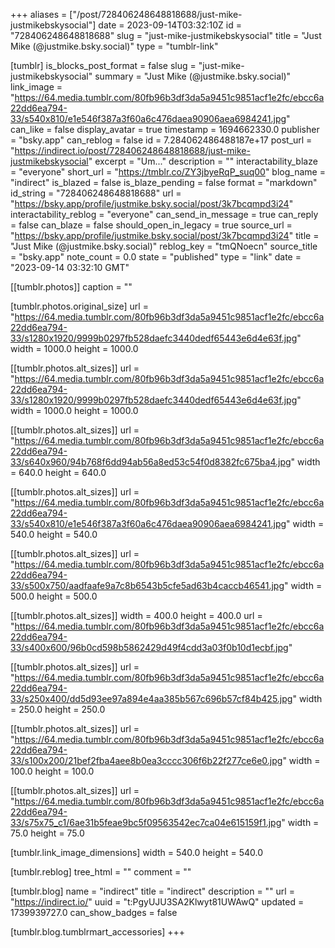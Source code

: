 +++
aliases = ["/post/728406248648818688/just-mike-justmikebskysocial"]
date = 2023-09-14T03:32:10Z
id = "728406248648818688"
slug = "just-mike-justmikebskysocial"
title = "Just Mike (@justmike.bsky.social)"
type = "tumblr-link"

[tumblr]
is_blocks_post_format = false
slug = "just-mike-justmikebskysocial"
summary = "Just Mike (@justmike.bsky.social)"
link_image = "https://64.media.tumblr.com/80fb96b3df3da5a9451c9851acf1e2fc/ebcc6a22dd6ea794-33/s540x810/e1e546f387a3f60a6c476daea90906aea6984241.jpg"
can_like = false
display_avatar = true
timestamp = 1694662330.0
publisher = "bsky.app"
can_reblog = false
id = 7.284062486488187e+17
post_url = "https://indirect.io/post/728406248648818688/just-mike-justmikebskysocial"
excerpt = "Um..."
description = ""
interactability_blaze = "everyone"
short_url = "https://tmblr.co/ZY3jbyeRqP_suq00"
blog_name = "indirect"
is_blazed = false
is_blaze_pending = false
format = "markdown"
id_string = "728406248648818688"
url = "https://bsky.app/profile/justmike.bsky.social/post/3k7bcqmpd3i24"
interactability_reblog = "everyone"
can_send_in_message = true
can_reply = false
can_blaze = false
should_open_in_legacy = true
source_url = "https://bsky.app/profile/justmike.bsky.social/post/3k7bcqmpd3i24"
title = "Just Mike (@justmike.bsky.social)"
reblog_key = "tmQNoecn"
source_title = "bsky.app"
note_count = 0.0
state = "published"
type = "link"
date = "2023-09-14 03:32:10 GMT"

[[tumblr.photos]]
caption = ""

[tumblr.photos.original_size]
url = "https://64.media.tumblr.com/80fb96b3df3da5a9451c9851acf1e2fc/ebcc6a22dd6ea794-33/s1280x1920/9999b0297fb528daefc3440dedf65443e6d4e63f.jpg"
width = 1000.0
height = 1000.0

[[tumblr.photos.alt_sizes]]
url = "https://64.media.tumblr.com/80fb96b3df3da5a9451c9851acf1e2fc/ebcc6a22dd6ea794-33/s1280x1920/9999b0297fb528daefc3440dedf65443e6d4e63f.jpg"
width = 1000.0
height = 1000.0

[[tumblr.photos.alt_sizes]]
url = "https://64.media.tumblr.com/80fb96b3df3da5a9451c9851acf1e2fc/ebcc6a22dd6ea794-33/s640x960/94b768f6dd94ab56a8ed53c54f0d8382fc675ba4.jpg"
width = 640.0
height = 640.0

[[tumblr.photos.alt_sizes]]
url = "https://64.media.tumblr.com/80fb96b3df3da5a9451c9851acf1e2fc/ebcc6a22dd6ea794-33/s540x810/e1e546f387a3f60a6c476daea90906aea6984241.jpg"
width = 540.0
height = 540.0

[[tumblr.photos.alt_sizes]]
url = "https://64.media.tumblr.com/80fb96b3df3da5a9451c9851acf1e2fc/ebcc6a22dd6ea794-33/s500x750/aadfaafe9a7c8b6543b5cfe5ad63b4caccb46541.jpg"
width = 500.0
height = 500.0

[[tumblr.photos.alt_sizes]]
width = 400.0
height = 400.0
url = "https://64.media.tumblr.com/80fb96b3df3da5a9451c9851acf1e2fc/ebcc6a22dd6ea794-33/s400x600/96b0cd598b5862429d49f4cdd3a03f0b10d1ecbf.jpg"

[[tumblr.photos.alt_sizes]]
url = "https://64.media.tumblr.com/80fb96b3df3da5a9451c9851acf1e2fc/ebcc6a22dd6ea794-33/s250x400/dd5d93ee97a894e4aa385b567c696b57cf84b425.jpg"
width = 250.0
height = 250.0

[[tumblr.photos.alt_sizes]]
url = "https://64.media.tumblr.com/80fb96b3df3da5a9451c9851acf1e2fc/ebcc6a22dd6ea794-33/s100x200/21bef2fba4aee8b0ea3cccc306f6b22f277ce6e0.jpg"
width = 100.0
height = 100.0

[[tumblr.photos.alt_sizes]]
url = "https://64.media.tumblr.com/80fb96b3df3da5a9451c9851acf1e2fc/ebcc6a22dd6ea794-33/s75x75_c1/6ae31b5feae9bc5f09563542ec7ca04e615159f1.jpg"
width = 75.0
height = 75.0

[tumblr.link_image_dimensions]
width = 540.0
height = 540.0

[tumblr.reblog]
tree_html = ""
comment = ""

[tumblr.blog]
name = "indirect"
title = "indirect"
description = ""
url = "https://indirect.io/"
uuid = "t:PgyUJU3SA2Klwyt81UWAwQ"
updated = 1739939727.0
can_show_badges = false

[tumblr.blog.tumblrmart_accessories]
+++
